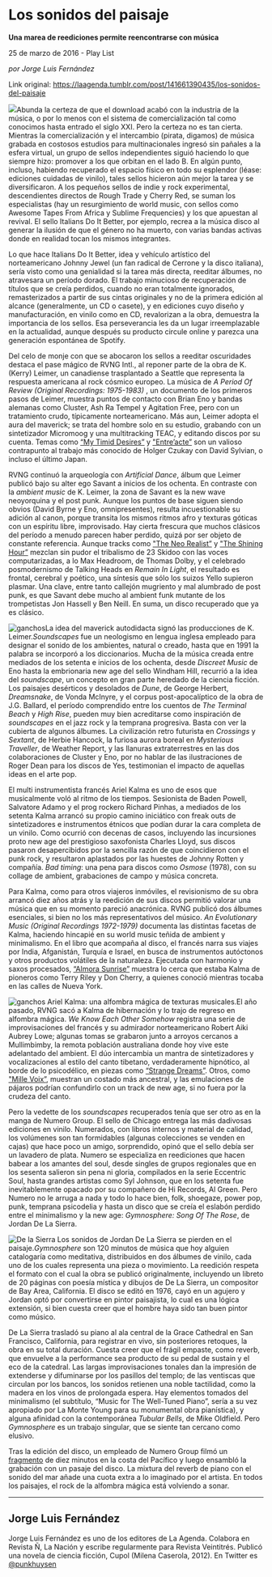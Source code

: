 # Los sonidos del paisaje

**Una marea de reediciones permite reencontrarse con música**

25 de marzo de 2016 - Play List

_por Jorge Luis Fernández_

Link original: https://laagenda.tumblr.com/post/141661390435/los-sonidos-del-paisaje

![](https://64.media.tumblr.com/a9682238abc36cd7bb8584e517bac397/tumblr_inline_pjzp2pC6Hb1t6q87u_500.jpg)Abunda la certeza de que el download acabó con la industria de la música, o por lo menos con el sistema de comercialización tal como conocimos hasta entrado el siglo XXI. Pero la certeza no es tan cierta. Mientras la comercialización y el intercambio (pirata, digamos) de música grabada en costosos estudios para multinacionales ingresó sin pañales a la esfera virtual, un grupo de sellos independientes siguió haciendo lo que siempre hizo: promover a los que orbitan en el lado B. En algún punto, incluso, habiendo recuperado el espacio físico en todo su esplendor (léase: ediciones cuidadas de vinilo), tales sellos hicieron aún mejor la tarea y se diversificaron. A los pequeños sellos de indie y rock experimental, descendientes directos de Rough Trade y Cherry Red, se suman los especialistas (hay un resurgimiento de world music, con sellos como Awesome Tapes From Africa y Sublime Frequencies) y los que apuestan al revival. El sello Italians Do It Better, por ejemplo, recrea a la música disco al generar la ilusión de que el género no ha muerto, con varias bandas activas donde en realidad tocan los mismos integrantes. 



Lo que hace Italians Do It Better, idea y vehículo artístico del norteamericano Johnny Jewel (un fan radical de Cerrone y la disco italiana), sería visto como una genialidad si la tarea más directa, reeditar álbumes, no atravesara un período dorado. El trabajo minucioso de recuperación de títulos que se creía perdidos, cuando no eran totalmente ignorados, remasterizados a partir de sus cintas originales y no de la primera edición al alcance (generalmente, un CD o casete), y en ediciones cuyo diseño y manufacturación, en vinilo como en CD, revalorizan a la obra, demuestra la importancia de los sellos. Esa perseverancia les da un lugar irreemplazable en la actualidad, aunque después su producto circule online y parezca una generación espontánea de Spotify. 



Del celo de monje con que se abocaron los sellos a reeditar oscuridades destaca el pase mágico de RVNG Intl., al reponer parte de la obra de K. (Kerry) Leimer, un canadiense trasplantado a Seattle que representa la respuesta americana al rock cósmico europeo. La música de *A Period Of Review (Original Recordings: 1975-1983)* , un documento de los primeros pasos de Leimer, muestra puntos de contacto con Brian Eno y bandas alemanas como Cluster, Ash Ra Tempel y Agitation Free, pero con un tratamiento crudo, típicamente norteamericano. Más aun, Leimer adopta el aura del maverick; se trata del hombre solo en su estudio, grabando con un sintetizador Micromoog y una multitracking TEAC, y editando discos por su cuenta. Temas como [“My Timid Desires”](https://www.youtube.com/watch?v=hVC_Zc1VAB4) y ["Entre’acte”](https://www.youtube.com/watch?v=9_9iclPWmSA) son un valioso contrapunto al trabajo más conocido de Holger Czukay con David Sylvian, o incluso el último Japan. 




RVNG continuó la arqueología con *Artificial Dance*, álbum que Leimer publicó bajo su alter ego Savant a inicios de los ochenta. En contraste con la *ambient music* de K. Leimer, la zona de Savant es la new wave neoyorquina y el post punk. Aunque los puntos de base siguen siendo obvios (David Byrne y Eno, omnipresentes), resulta incuestionable su adición al canon, porque transita los mismos ritmos afro y texturas góticas con un espíritu libre, improvisado. Hay cierta frescura que muchos clásicos del período a menudo parecen haber perdido, quizá por ser objeto de constante referencia. Aunque tracks como ["The Neo Realist”](https://www.youtube.com/watch?v=p4H3ePqrB3A) y ["The Shining Hour”](https://www.youtube.com/watch?v=N49yY6wzrN4) mezclan sin pudor el tribalismo de 23 Skidoo con las voces computarizadas, a lo Max Headroom, de Thomas Dolby, y el celebrado posmodernismo de Talking Heads en *Remain In Light*, el resultado es frontal, cerebral y poético, una síntesis que sólo los suizos Yello supieron plasmar. Una clave, entre tanto callejón mugriento y mal alumbrado de post punk, es que Savant debe mucho al ambient funk mutante de los trompetistas Jon Hassell y Ben Neill. En suma, un disco recuperado que ya es clásico. 

![ganchos](https://64.media.tumblr.com/abd49a4f52e2da31e64695e7a89b587b/tumblr_inline_pjzp2qF3NL1t6q87u_500.jpg)La idea del maverick autodidacta signó las producciones de K. Leimer.*Soundscapes* fue un neologismo en lengua inglesa empleado para designar el sonido de los ambientes, natural o creado, hasta que en 1991 la palabra se incorporó a los diccionarios. Mucha de la música creada entre mediados de los setenta e inicios de los ochenta, desde *Discreet Music* de Eno hasta la embrionaria new age del sello Windham Hill, recurrió a la idea del *soundscape*, un concepto en gran parte heredado de la ciencia ficción. Los paisajes desérticos y desolados de *Dune*, de George Herbert, *Dreamsnake*, de Vonda McInyre, y el corpus post-apocalíptico de la obra de J.G. Ballard, el período comprendido entre los cuentos de *The Terminal Beach* y *High Rise*, pueden muy bien acreditarse como inspiración de *soundscapes* en el jazz rock y la temprana progresiva. Basta con ver la cubierta de algunos álbumes. La civilización retro futurista en *Crossings* y *Sextant*, de Herbie Hancock, la furiosa aurora boreal en *Mysterious Traveller*, de Weather Report, y las llanuras extraterrestres en las dos colaboraciones de Cluster y Eno, por no hablar de las ilustraciones de Roger Dean para los discos de Yes, testimonian el impacto de aquellas ideas en el arte pop. 

 

El multi instrumentista francés Ariel Kalma es uno de esos que musicalmente voló al ritmo de los tiempos. Sesionista de Baden Powell, Salvatore Adamo y el prog rockero Richard Pinhas, a mediados de los setenta Kalma arrancó su propio camino iniciático con freak outs de sintetizadores e instrumentos étnicos que podían durar la cara completa de un vinilo. Como ocurrió con decenas de casos, incluyendo las incursiones proto new age del prestigioso saxofonista Charles Lloyd, sus discos pasaron desapercibidos por la sencilla razón de que coincidieron con el punk rock, y resultaron aplastados por las huestes de Johnny Rotten y compañía. *Bad timing*: una pena para discos como *Osmose* (1978), con su collage de ambient, grabaciones de campo y música concreta. 



Para Kalma, como para otros viajeros inmóviles, el revisionismo de su obra arrancó diez años atrás y la reedición de sus discos permitió valorar una música que en su momento pareció anacrónica. RVNG publicó dos álbumes esenciales, si bien no los más representativos del músico. *An Evolutionary Music (Original Recordings 1972-1979)*  documenta las distintas facetas de Kalma, haciendo hincapié en su world music teñida de ambient y minimalismo. En el libro que acompaña al disco, el francés narra sus viajes por India, Afganistán, Turquía e Israel, en busca de instrumentos autóctonos y otros productos volátiles de la naturaleza. Ejecutada con harmonio y saxos procesados, [“Almora Sunrise”](https://www.youtube.com/watch?v=l7RMs9OduI0) muestra lo cerca que estaba Kalma de pioneros como Terry Riley y Don Cherry, a quienes conoció mientras tocaba en las calles de Nueva York. 

![ganchos](https://64.media.tumblr.com/41141ca8136354fd8209b0af29ff7209/tumblr_inline_pjzp2qrpAB1t6q87u_500.jpg) Ariel Kalma: una alfombra mágica de texturas musicales.El año pasado, RVNG sacó a Kalma de hibernación y lo trajo de regreso en alfombra mágica. *We Know Each Other Somehow* registra una serie de improvisaciones del francés y su admirador norteamericano Robert Aiki Aubrey Lowe; algunas tomas se grabaron junto a arroyos cercanos a Mullimbimby, la remota población australiana donde hoy vive este adelantado del ambient. El dúo intercambia un mantra de sintetizadores y vocalizaciones al estilo del canto tibetano, verdaderamente hipnótico, al borde de lo psicodélico, en piezas como [“Strange Dreams”](https://www.youtube.com/watch?v=IfZSPSELmHw). Otros, como ["Mille Voix”](https://www.youtube.com/watch?v=8WomMGyRHBY), muestran un costado más ancestral, y las emulaciones de pájaros podrían confundirlo con un track de new age, si no fuera por la crudeza del canto. 



Pero la vedette de los *soundscapes* recuperados tenía que ser otro as en la manga de Numero Group. El sello de Chicago entrega las más dadivosas ediciones en vinilo. Numerados, con libros internos y material de calidad, los volúmenes son tan formidables (algunas colecciones se venden en cajas) que hace poco un amigo, sorprendido, opinó que el sello debía ser un lavadero de plata. Numero se especializa en reediciones que hacen babear a los amantes del soul, desde singles de grupos regionales que en los sesenta salieron sin pena ni gloria, compilados en la serie Eccentric Soul, hasta grandes artistas como Syl Johnson, que en los setenta fue inevitablemente opacado por su compañero de Hi Records, Al Green. Pero Numero no le arruga a nada y todo lo hace bien, folk, shoegaze, power pop, punk, temprana psicodelia y hasta un disco que se creía el eslabón perdido entre el minimalismo y la new age: *Gymnosphere: Song Of The Rose*, de Jordan De La Sierra. 

![De la Sierra](https://64.media.tumblr.com/a9682238abc36cd7bb8584e517bac397/tumblr_inline_pjzp2pC6Hb1t6q87u_500.jpg) Los sonidos de Jordan De La Sierra se pierden en el paisaje.*Gymnosphere* son 120 minutos de música que hoy alguien catalogaría como meditativa, distribuidos en dos álbumes de vinilo, cada uno de los cuales representa una pieza o movimiento. La reedición respeta el formato con el cual la obra se publicó originalmente, incluyendo un libreto de 20 páginas con poesía mística y dibujos de De La Sierra, un compositor de Bay Area, California. El disco se editó en 1976, cayó en un agujero y Jordan optó por convertirse en pintor paisajista, lo cual es una lógica extensión, si bien cuesta creer que el hombre haya sido tan buen pintor como músico. 



De La Sierra trasladó su piano al ala central de la Grace Cathedral en San Francisco, California, para registrar en vivo, sin posteriores retoques, la obra en su total duración. Cuesta creer que el frágil empaste, como reverb, que envuelve a la performance sea producto de su pedal de sustain y el eco de la catedral. Las largas improvisaciones tonales dan la impresión de extenderse y difuminarse por los pasillos del templo; de las ventiscas que circulan por los bancos, los sonidos retienen una noble tactilidad, como la madera en los vinos de prolongada espera. Hay elementos tomados del minimalismo (el subtítulo, “Music for The Well-Tuned Piano”, sería a su vez apropiado por La Monte Young para su monumental obra pianística), y alguna afinidad con la contemporánea *Tubular Bells*, de Mike Oldfield. Pero *Gymnosphere* es un trabajo singular, que se siente tan cercano como elusivo. 



Tras la edición del disco, un empleado de Numero Group filmó un [fragmento](https://www.youtube.com/watch?v=FZfpdnFe0iw) de diez minutos en la costa del Pacífico y luego ensambló la grabación con un pasaje del disco. La mixtura del reverb de piano con el sonido del mar añade una cuota extra a lo imaginado por el artista. En todos los paisajes, el rock de la alfombra mágica está volviendo a sonar.






  




---

Jorge Luis Fernández
--------------------

 Jorge Luis Fernández es uno de los editores de La Agenda. Colabora en Revista Ñ, La Nación y escribe regularmente para Revista Veintitrés. Publicó una novela de ciencia ficción, Cupol (Milena Caserola, 2012). En Twitter es [@punkhuysen](https://twitter.com/punkhuysen) 

